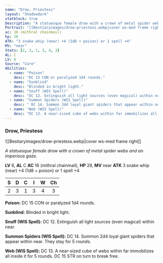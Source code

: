 ```yaml
---
name: "Drow, Priestess"
layout: "Shadowdark"
statblock: true
Description: "A statuesque female drow with a crown of metal spider webs and an imperious gaze."
Portrait: "[[Bestiaryimages/drow-priestess.webp|cover ws-med frame right]]"
ac: 16 (mithral chainmail)
hp: 28
ATK: "3 snake whip (near) +4 (1d8 + poison) or 1 spell +4"
MV: "near"
Stats: [2, 3, 1, 3, 4, 3]
AL: C
LV: 6
Source: "Core"
Abilities:
  - name: "Poison"
    desc: "DC 15 CON or paralyzed 1d4 rounds."
  - name: "Sunblind"
    desc: "Blinded in bright light."
  - name: "Snuff (WIS Spell)"
    desc: "DC 12. Extinguish all light sources (even magical) within near."
  - name: "Summon Spiders (WIS Spell)"
    desc: " DC 14. Summon 2d4 loyal giant spiders that appear within near. They stay for 5 rounds."
  - name: "Web (WIS Spell)"
    desc: "DC 13. A near-sized cube of webs within far immobilizes all inside it for 5 rounds. DC 15 STR on turn to break free."
---
```


### Drow, Priestess

![[Bestiaryimages/drow-priestess.webp|cover ws-med frame right]]

_A statuesque female drow with a crown of metal spider webs and an imperious gaze._

**LV** 6, **AL** C
**AC** 16 (mithral chainmail), **HP** 28, **MV** near
**ATK** 3 snake whip (near) +4 (1d8 + poison) or 1 spell +4

|  S  |  D  |  C  |  I  |  W  |  Ch  |
|:---:|:---:|:---:|:---:|:---:|:----:|
| 2 | 3 | 1 | 3 | 4 | 3 |

**Poison:** DC 15 CON or paralyzed 1d4 rounds.

**Sunblind:** Blinded in bright light.

**Snuff (WIS Spell):** DC 12. Extinguish all light sources (even magical) within near.

**Summon Spiders (WIS Spell):**  DC 14. Summon 2d4 loyal giant spiders that appear within near. They stay for 5 rounds.

**Web (WIS Spell):** DC 13. A near-sized cube of webs within far immobilizes all inside it for 5 rounds. DC 15 STR on turn to break free.

